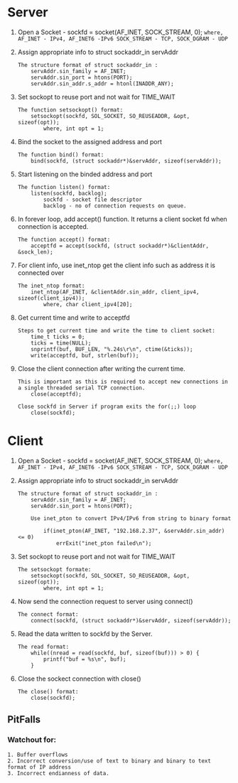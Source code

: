 # Server 
1. Open a Socket - sockfd = socket(AF_INET, SOCK_STREAM, 0);
		```
			where,
					AF_INET - IPv4, AF_INET6 -IPv6
					SOCK_STREAM - TCP, SOCK_DGRAM - UDP
		```

2. Assign appropriate info to struct sockaddr_in servAddr
	```
	The structure format of struct sockaddr_in :
		servAddr.sin_family = AF_INET;
		servAddr.sin_port = htons(PORT);
		servAddr.sin_addr.s_addr = htonl(INADDR_ANY);
	```

3. Set sockopt to reuse port and not wait for TIME_WAIT
	```
	The function setsockopt() format:
		setsockopt(sockfd, SOL_SOCKET, SO_REUSEADDR, &opt, sizeof(opt));
			where, int opt = 1;
	```

4. Bind the socket to the assigned address and port
	```
	The function bind() format:
		bind(sockfd, (struct sockaddr*)&servAddr, sizeof(servAddr));
	```

5. Start listening on the binded address and port
	```
	The function listen() format:
		listen(sockfd, backlog);
			sockfd - socket file descriptor
			backlog - no of connection requests on queue.
	```

6. In forever loop, add accept() function. It returns a client socket fd when connection is accepted.
	```
	The function accept() format:
		acceptfd = accept(sockfd, (struct sockaddr*)&clientAddr, &sock_len);
	```

7. For client info, use inet_ntop get the client info such as address it is connected over
	```
	The inet_ntop format:
		inet_ntop(AF_INET, &clientAddr.sin_addr, client_ipv4, sizeof(client_ipv4));
			where, char client_ipv4[20];
	```

8. Get current time and write to acceptfd
	```
	Steps to get current time and write the time to client socket:
		time_t ticks = 0;
		ticks = time(NULL);
		snprintf(buf, BUF_LEN, "%.24s\r\n", ctime(&ticks));
		write(acceptfd, buf, strlen(buf));
	```

9. Close the client connection after writing the current time.
	```
	This is important as this is required to accept new connections in a single threaded serial TCP connection.
		close(acceptfd);
	
	Close sockfd in Server if program exits the for(;;) loop
		close(sockfd);
	```

# Client

1. Open a Socket - sockfd = socket(AF_INET, SOCK_STREAM, 0);
		```
			where,
					AF_INET - IPv4, AF_INET6 -IPv6
					SOCK_STREAM - TCP, SOCK_DGRAM - UDP
		```

2. Assign appropriate info to struct sockaddr_in servAddr
	```
	The structure format of struct sockaddr_in :
		servAddr.sin_family = AF_INET;
		servAddr.sin_port = htons(PORT);

		Use inet_pton to convert IPv4/IPv6 from string to binary format

			if(inet_pton(AF_INET, "192.168.2.37", &servAddr.sin_addr) <= 0)
				errExit("inet_pton failed\n");
	```

3. Set sockopt to reuse port and not wait for TIME_WAIT
	```
	The setsockopt formate:
		setsockopt(sockfd, SOL_SOCKET, SO_REUSEADDR, &opt, sizeof(opt));
			where, int opt = 1;
	```

4. Now send the connection request to server using connect()
	```
	The connect format:
		connect(sockfd, (struct sockaddr*)&servAddr, sizeof(servAddr));
	```

5. Read the data written to sockfd by the Server.
	```
	The read format:
		while((nread = read(sockfd, buf, sizeof(buf))) > 0) {
			printf("buf = %s\n", buf);
		}
	```

6. Close the sockect connection with close()
	```
	The close() format:
		close(sockfd);
	```

## PitFalls
### Watchout for:
	1. Buffer overflows
	2. Incorrect conversion/use of text to binary and binary to text format of IP address
	3. Incorrect endianness of data.

